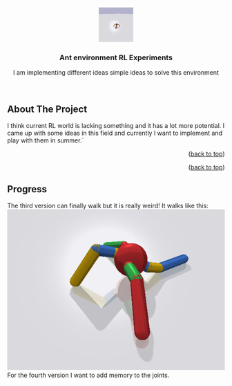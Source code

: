 <!-- Improved compatibility of back to top link: See: https://github.com/othneildrew/Best-README-Template/pull/73 -->
<a id="readme-top"></a>
<!--
*** Thanks for checking out the Best-README-Template. If you have a suggestion
*** that would make this better, please fork the repo and create a pull request
*** or simply open an issue with the tag "enhancement".
*** Don't forget to give the project a star!
*** Thanks again! Now go create something AMAZING! :D
-->



<!-- PROJECT SHIELDS -->
<!--
*** I'm using markdown "reference style" links for readability.
*** Reference links are enclosed in brackets [ ] instead of parentheses ( ).
*** See the bottom of this document for the declaration of the reference variables
*** for contributors-url, forks-url, etc. This is an optional, concise syntax you may use.
*** https://www.markdownguide.org/basic-syntax/#reference-style-links
-->



<!-- PROJECT LOGO -->
<br />
<div align="center">
  <a href="https://github.com/Farbod82">
    <img src="images/logo.png" alt="Logo" width="80" height="80">
  </a>

<h3 align="center">Ant environment RL Experiments</h3>

  <p align="center">
    I am implementing different ideas simple ideas to solve this environment
    <br />
    <br />
    <br />
    
  </p>
</div>


## About The Project

I think current RL world is lacking something and it has a lot more potential. I came up with some ideas in this field and currently I want to implement and play with them in summer.`

<p align="right">(<a href="#readme-top">back to top</a>)</p>


<p align="right">(<a href="#readme-top">back to top</a>)</p>



<!-- GETTING STARTED -->
## Progress
 The third version can finally walk but it is really weird! It walks like this:
  <img src="images/v3.png">
For the fourth version I want to add memory to the joints.

